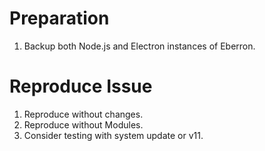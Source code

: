 # Preparation

1. Backup both Node.js and Electron instances of Eberron.


# Reproduce Issue

1. Reproduce without changes.
1. Reproduce without Modules.
1. Consider testing with system update or v11.